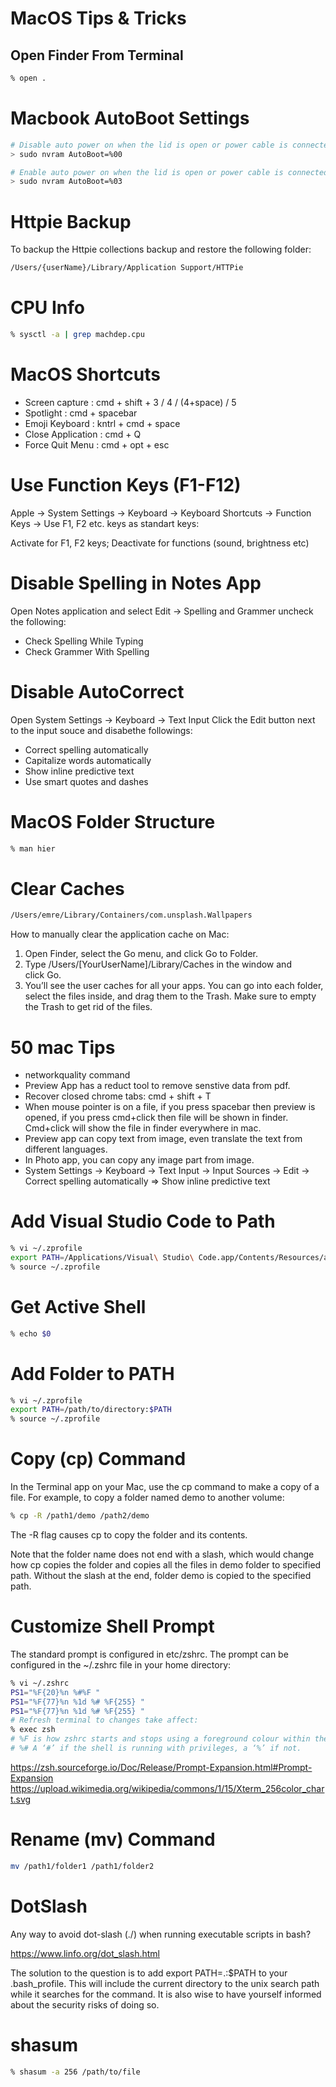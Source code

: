 # MacOS Tips & Tricks

## Open Finder From Terminal

```zsh
% open .
```

# Macbook AutoBoot Settings 

```zsh
# Disable auto power on when the lid is open or power cable is connected:
> sudo nvram AutoBoot=%00

# Enable auto power on when the lid is open or power cable is connected:
> sudo nvram AutoBoot=%03
```

# Httpie Backup

To backup the Httpie collections backup and restore the following folder:

```zsh
/Users/{userName}/Library/Application Support/HTTPie
```

# CPU Info

```zsh
% sysctl -a | grep machdep.cpu
```

# MacOS Shortcuts

* Screen capture	    : cmd + shift + 3 / 4 / (4+space) / 5
* Spotlight		        : cmd + spacebar
* Emoji Keyboard	    : kntrl + cmd + space
* Close Application	    : cmd + Q
* Force Quit Menu	    : cmd + opt + esc


# Use Function Keys (F1-F12)

Apple -> System Settings -> Keyboard -> Keyboard Shortcuts -> Function Keys -> Use F1, F2 etc. keys as standart keys:

Activate for F1, F2 keys; Deactivate for functions (sound, brightness etc)

# Disable Spelling in Notes App

Open Notes application and select Edit -> Spelling and Grammer uncheck the following:
* Check Spelling While Typing
* Check Grammer With Spelling

# Disable AutoCorrect

Open System Settings -> Keyboard -> Text Input 
Click the Edit button next to the input souce and disabethe followings:

* Correct spelling automatically
* Capitalize words automatically
* Show inline predictive text
* Use smart quotes and dashes

# MacOS Folder Structure

```zsh
% man hier
```

# Clear Caches

```zsh
/Users/emre/Library/Containers/com.unsplash.Wallpapers
```

How to manually clear the application cache on Mac:
1. Open Finder, select the Go menu, and click Go to Folder.
2. Type /Users/[YourUserName]/Library/Caches in the window and click Go.
3. You’ll see the user caches for all your apps. You can go into each folder, select the files inside, and drag them to the Trash. Make sure to empty the Trash to get rid of the files.

# 50 mac Tips

* networkquality command
* Preview App has a reduct tool to remove senstive data from pdf.
* Recover closed chrome tabs: cmd + shift + T
* When mouse pointer is on a file, if you press spacebar then preview is opened, if you press cmd+click then file will be shown in finder. Cmd+click will show the file in finder everywhere in mac.
* Preview app can copy text from image, even translate the text from different languages.
* In Photo app, you can copy any image part from image.
* System Settings -> Keyboard -> Text Input -> Input Sources -> Edit ->  Correct spelling automatically  =>  Show inline predictive text

# Add Visual Studio Code to Path

```zsh
% vi ~/.zprofile
export PATH=/Applications/Visual\ Studio\ Code.app/Contents/Resources/app/bin:$PATH
% source ~/.zprofile
```

# Get Active Shell

```zsh
% echo $0
```

# Add Folder to PATH

```zsh
% vi ~/.zprofile
export PATH=/path/to/directory:$PATH
% source ~/.zprofile
```

# Copy (cp) Command

In the Terminal app  on your Mac, use the cp command to make a copy of a file. For example, to copy a folder named demo to another volume:

```zsh
% cp -R /path1/demo /path2/demo
```

The -R flag causes cp to copy the folder and its contents. 

Note that the folder name does not end with a slash, which would change how cp copies the folder and copies all the files in demo folder to specified path. Without the slash at the end, folder demo is copied to the specified path.

# Customize Shell Prompt

The standard prompt is configured in etc/zshrc. The prompt can be configured in the ~/.zshrc file in your home directory:

```zsh
% vi ~/.zshrc
PS1="%F{20}%n %#%F "
PS1="%F{77}%n %1d %# %F{255} "
PS1="%F{77}%n %1d %# %F{255} "
# Refresh terminal to changes take affect:
% exec zsh
# %F is how zshrc starts and stops using a foreground colour within the terminal
# %# A ‘#’ if the shell is running with privileges, a ‘%’ if not. 
```

https://zsh.sourceforge.io/Doc/Release/Prompt-Expansion.html#Prompt-Expansion
https://upload.wikimedia.org/wikipedia/commons/1/15/Xterm_256color_chart.svg


# Rename (mv) Command

```zsh
mv /path1/folder1 /path1/folder2
```

# DotSlash

Any way to avoid dot-slash (./) when running executable scripts in bash?

https://www.linfo.org/dot_slash.html

The solution to the question is to add export PATH=.:$PATH to your .bash_profile. This will include the current directory to the unix search path while it searches for the command. It is also wise to have yourself informed about the security risks of doing so.

# shasum

```zsh
% shasum -a 256 /path/to/file
```